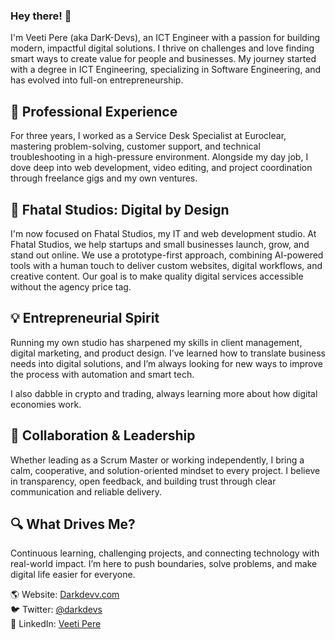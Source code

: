 ### Hey there! 👋

I'm Veeti Pere (aka DarK-Devs), an ICT Engineer with a passion for building modern, impactful digital solutions. I thrive on challenges and love finding smart ways to create value for people and businesses. My journey started with a degree in ICT Engineering, specializing in Software Engineering, and has evolved into full-on entrepreneurship.

## 💼 Professional Experience

For three years, I worked as a Service Desk Specialist at Euroclear, mastering problem-solving, customer support, and technical troubleshooting in a high-pressure environment. Alongside my day job, I dove deep into web development, video editing, and project coordination through freelance gigs and my own ventures.

## 🚀 Fhatal Studios: Digital by Design

I'm now focused on Fhatal Studios, my IT and web development studio. At Fhatal Studios, we help startups and small businesses launch, grow, and stand out online. We use a prototype-first approach, combining AI-powered tools with a human touch to deliver custom websites, digital workflows, and creative content. Our goal is to make quality digital services accessible without the agency price tag.

## 💡 Entrepreneurial Spirit

Running my own studio has sharpened my skills in client management, digital marketing, and product design. I’ve learned how to translate business needs into digital solutions, and I’m always looking for new ways to improve the process with automation and smart tech.

I also dabble in crypto and trading, always learning more about how digital economies work.

## 🤝 Collaboration & Leadership

Whether leading as a Scrum Master or working independently, I bring a calm, cooperative, and solution-oriented mindset to every project. I believe in transparency, open feedback, and building trust through clear communication and reliable delivery.

## 🔍 What Drives Me?

Continuous learning, challenging projects, and connecting technology with real-world impact. I’m here to push boundaries, solve problems, and make digital life easier for everyone.

🌎 Website: [Darkdevv.com](https://Darkdevv.com)  
🐦 Twitter: [@darkdevs](https://twitter.com/darkdevs)  
💼 LinkedIn: [Veeti Pere](https://www.linkedin.com/in/veeti-pere-948067180/)
